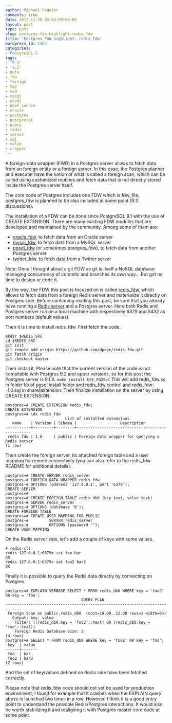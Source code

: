 ```yaml
---
author: Michael Paquier
comments: true
date: 2012-11-28 03:54:09+00:00
layout: post
type: post
slug: postgres-fdw-highlight-redis_fdw
title: 'Postgres FDW highlight: redis_fdw'
wordpress_id: 1464
categories:
- PostgreSQL-2
tags:
- '9.1'
- '9.2'
- data
- fdw
- foreign
- key
- med
- mysql
- nosql
- open source
- oracle
- postgres
- postgresql
- query
- redis
- server
- sql
- value
- wrapper
---
```


A foreign-data wrapper (FWD) in a Postgres server allows to fetch data from an foreign entity or a foreign server. In this case, the Postgres planner and executer have the notion of what is called a foreign scan, which can be called using customized routines and fetch data that is not directly stored inside the Postgres server itself.

The core code of Postgres includes one FDW which is fdw_file, postgres_fdw is planned to be also included at some point (9.3 discussions).

The installation of a FDW can be done since PostgreSQL 9.1 with the use of CREATE EXTENSION. There are many existing FDW modules that are developed and maintained by the community. Among some of them are:
	
  * [oracle_fdw](http://oracle-fdw.projects.pgfoundry.org/), to fetch data from an Oracle server	
  * [mysql_fdw](https://github.com/dpage/mysql_fdw), to fetch data from a MySQL server
  * [pgsql_fdw](http://interdbconnect.sourceforge.net/pgsql_fdw/pgsql_fdw-ja.html) (or sometimes postgres_fdw), to fetch data from another Postgres server
  * [twitter_fdw](https://github.com/umitanuki/twitter_fdw), to fetch data from a Twitter server

Note: Once I thought about a git FDW as git is itself a NoSQL database managing concurrency of commits and branches its own way... But got no time to design or code it.

By the way, the FDW this post is focused on is called [redis_fdw](https://github.com/dpage/redis_fdw), which allows to fetch data from a foreign Redis server and materialize it directly on Postgres side. Before continuing reading this post, be sure that you already have running a [Redis server](http://michael.otacoo.com/redis/redis-first-steps-fetch-install-and-server-creation/) and a Postgres server.
Here both Redis and Postgres server run on a local machine with respectively 6379 and 5432 as port numbers (default values).

Then it is time to install redis_fdw. First fetch the code.

    mkdir $REDIS_SRC
    cd $REDIS_SRC
    git init
    git remote add origin https://github.com/dpage/redis_fdw.git
    git fetch origin
    git checkout master

Then install it. Please note that the current version of the code is not compilable with Postgres 9.2 and upper versions, so for this post the Postgres server is 9.1.X.
`make install USE_PGXS=1`
This will add redis_fdw.so in folder lib of pgsql install folder and redis_fdw.control and redis_fdw--1.0.sql in share/extension.
Then finalize installation on the server by using CREATE EXTENSION.

    postgres=# CREATE EXTENSION redis_fdw;
    CREATE EXTENSION
    postgres=# \dx redis_fdw
                              List of installed extensions
       Name    | Version | Schema |                   Description                    
    -----------+---------+--------+--------------------------------------------------
     redis_fdw | 1.0     | public | Foreign data wrapper for querying a Redis server
    (1 row)

Then create the foreign server, its attached foreign table and a user mapping for remote connectivity (you can also refer to the redis_fdw README for additional details).

    postgres=# CREATE SERVER redis_server
    postgres-# FOREIGN DATA WRAPPER redis_fdw
    postgres-# OPTIONS (address '127.0.0.1', port '6379');
    CREATE SERVER
    postgres=# 
    postgres=# CREATE FOREIGN TABLE redis_db0 (key text, value text)
    postgres-# SERVER redis_server
    postgres-# OPTIONS (database '0');
    CREATE FOREIGN TABLE
    postgres=# CREATE USER MAPPING FOR PUBLIC
    postgres-#         SERVER redis_server
    postgres-#         OPTIONS (password '');
    CREATE USER MAPPING

On the Redis server side, let's add a couple of keys with some values.

    # redis-cli
    redis 127.0.0.1:6379> set foo bar
    OK
    redis 127.0.0.1:6379> set foo2 bar2
    OK

Finally it is possible to query the Redis data directly by connecting on Postgres.

    postgres=# EXPLAIN VERBOSE SELECT * FROM redis_db0 WHERE key = 'foo2' OR key = 'foo';
                                     QUERY PLAN                                  
    -----------------------------------------------------------------------------
     Foreign Scan on public.redis_db0  (cost=10.00..12.00 rows=2 width=64)
       Output: key, value
        Filter: ((redis_db0.key = 'foo2'::text) OR (redis_db0.key = 'foo'::text))
        Foreign Redis Database Size: 2
    (4 rows)
    postgres=# SELECT * FROM redis_db0 WHERE key = 'foo2' OR key = 'foo';
     key  | value 
    ------+-------
     foo  | bar
     foo2 | bar2
    (2 rows)

And the set of key/values defined on Redis side have been fetched correctly.

Please note that redis_fdw code should not yet be used for production environment, I found for example that it crashes when the EXPLAIN query above is launched two times in a row. However, I think it is a good entry point to understand the possible Redis/Postgres interactions. It would also be worth stabilizing it and realigning it with Postgres master core code at some point.
